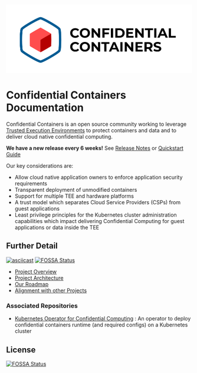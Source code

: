 ![logo](./images/coco_logo.png)

# Confidential Containers Documentation

Confidential Containers is an open source community working to leverage 
[Trusted Execution Environments](https://en.wikipedia.org/wiki/Trusted_execution_environment) 
to protect containers and data and to deliver cloud native 
confidential computing.

**We have a new release every 6 weeks!**
See [Release Notes](./releases/) or [Quickstart Guide](./quickstart.md)

Our key considerations are:
- Allow cloud native application owners to enforce application security requirements
- Transparent deployment of unmodified containers
- Support for multiple TEE and hardware platforms
- A trust model which separates Cloud Service Providers (CSPs) from guest applications
- Least privilege principles for the Kubernetes cluster administration capabilities which impact 
delivering Confidential Computing for guest applications or data inside the TEE

## Further Detail

[![asciicast](https://asciinema.org/a/eGHhZdQY3uYnDalFAfuB7VYqF.svg)](https://asciinema.org/a/eGHhZdQY3uYnDalFAfuB7VYqF)
[![FOSSA Status](https://app.fossa.com/api/projects/git%2Bgithub.com%2Fconfidential-containers%2Fdocumentation.svg?type=shield)](https://app.fossa.com/projects/git%2Bgithub.com%2Fconfidential-containers%2Fdocumentation?ref=badge_shield)

- [Project Overview](./overview.md)
- [Project Architecture](./architecture.md)
- [Our Roadmap](./roadmap.md)
- [Alignment with other Projects](alignment.md)


### Associated Repositories
- [Kubernetes Operator for Confidential Computing](https://github.com/confidential-containers/confidential-containers-operator)
: An operator to deploy confidential containers runtime (and required configs) on a Kubernetes cluster


## License
[![FOSSA Status](https://app.fossa.com/api/projects/git%2Bgithub.com%2Fconfidential-containers%2Fdocumentation.svg?type=large)](https://app.fossa.com/projects/git%2Bgithub.com%2Fconfidential-containers%2Fdocumentation?ref=badge_large)
